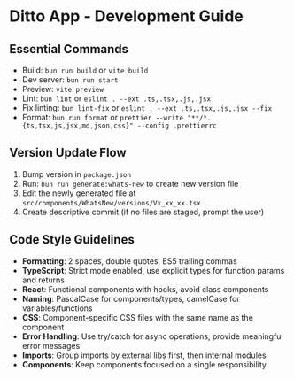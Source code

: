 # Ditto App - Development Guide

## Essential Commands

- Build: `bun run build` or `vite build`
- Dev server: `bun run start`
- Preview: `vite preview`
- Lint: `bun lint` or `eslint . --ext .ts,.tsx,.js,.jsx`
- Fix linting: `bun lint-fix` or `eslint . --ext .ts,.tsx,.js,.jsx --fix`
- Format: `bun run format` or `prettier --write "**/*.{ts,tsx,js,jsx,md,json,css}" --config .prettierrc`

## Version Update Flow

1. Bump version in `package.json`
2. Run: `bun run generate:whats-new` to create new version file
3. Edit the newly generated file at `src/components/WhatsNew/versions/Vx_xx_xx.tsx`
4. Create descriptive commit (if no files are staged, prompt the user)

## Code Style Guidelines

- **Formatting**: 2 spaces, double quotes, ES5 trailing commas
- **TypeScript**: Strict mode enabled, use explicit types for function params and returns
- **React**: Functional components with hooks, avoid class components
- **Naming**: PascalCase for components/types, camelCase for variables/functions
- **CSS**: Component-specific CSS files with the same name as the component
- **Error Handling**: Use try/catch for async operations, provide meaningful error messages
- **Imports**: Group imports by external libs first, then internal modules
- **Components**: Keep components focused on a single responsibility
